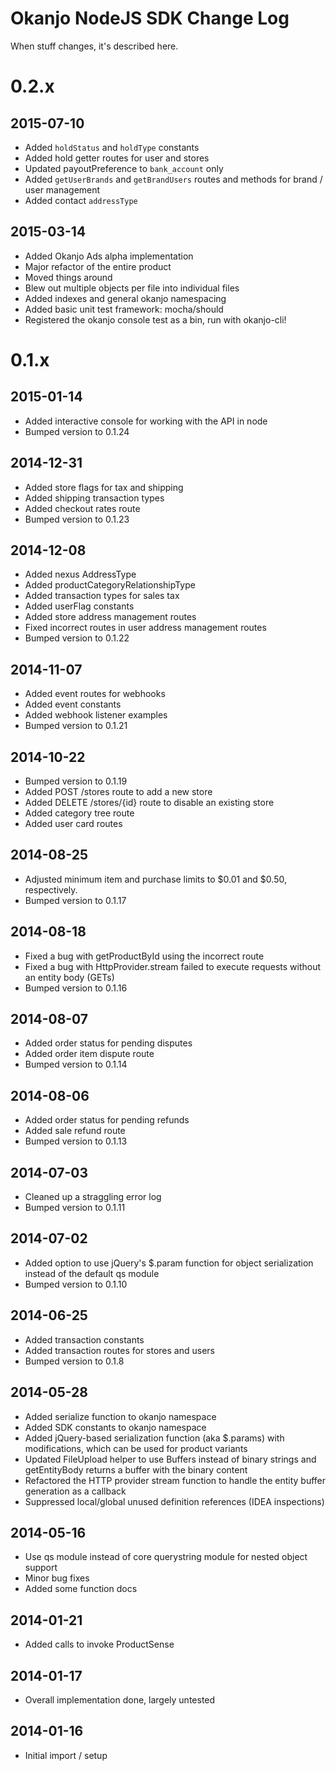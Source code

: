 
# Okanjo NodeJS SDK Change Log

When stuff changes, it's described here.

# 0.2.x

## 2015-07-10
 * Added `holdStatus` and `holdType` constants
 * Added hold getter routes for user and stores
 * Updated payoutPreference to `bank_account` only
 * Added `getUserBrands` and `getBrandUsers` routes and methods for brand / user management
 * Added contact `addressType`

## 2015-03-14
 * Added Okanjo Ads alpha implementation
 * Major refactor of the entire product
  * Moved things around
  * Blew out multiple objects per file into individual files
  * Added indexes and general okanjo namespacing
 * Added basic unit test framework: mocha/should
 * Registered the okanjo console test as a bin, run with okanjo-cli!

# 0.1.x

## 2015-01-14
 * Added interactive console for working with the API in node
 * Bumped version to 0.1.24

## 2014-12-31
 * Added store flags for tax and shipping
 * Added shipping transaction types
 * Added checkout rates route
 * Bumped version to 0.1.23

## 2014-12-08
 * Added nexus AddressType
 * Added productCategoryRelationshipType
 * Added transaction types for sales tax
 * Added userFlag constants
 * Added store address management routes
 * Fixed incorrect routes in user address management routes
 * Bumped version to 0.1.22

## 2014-11-07
 * Added event routes for webhooks
 * Added event constants
 * Added webhook listener examples
 * Bumped version to 0.1.21

## 2014-10-22
 * Bumped version to 0.1.19
 * Added POST /stores route to add a new store
 * Added DELETE /stores/{id} route to disable an existing store
 * Added category tree route
 * Added user card routes

## 2014-08-25
 * Adjusted minimum item and purchase limits to $0.01 and $0.50, respectively.
 * Bumped version to 0.1.17

## 2014-08-18
 * Fixed a bug with getProductById using the incorrect route
 * Fixed a bug with HttpProvider.stream failed to execute requests without an entity body (GETs)
 * Bumped version to 0.1.16

## 2014-08-07
 * Added order status for pending disputes
 * Added order item dispute route
 * Bumped version to 0.1.14

## 2014-08-06
 * Added order status for pending refunds
 * Added sale refund route
 * Bumped version to 0.1.13

## 2014-07-03
 * Cleaned up a straggling error log
 * Bumped version to 0.1.11

## 2014-07-02
 * Added option to use jQuery's $.param function for object serialization instead of the default qs module
 * Bumped version to 0.1.10

## 2014-06-25
 * Added transaction constants
 * Added transaction routes for stores and users
 * Bumped version to 0.1.8

## 2014-05-28
 * Added serialize function to okanjo namespace
 * Added SDK constants to okanjo namespace
 * Added jQuery-based serialization function (aka $.params) with modifications, which can be used for product variants
 * Updated FileUpload helper to use Buffers instead of binary strings and getEntityBody returns a buffer with the binary content
 * Refactored the HTTP provider stream function to handle the entity buffer generation as a callback
 * Suppressed local/global unused definition references (IDEA inspections)

## 2014-05-16
 * Use qs module instead of core querystring module for nested object support
 * Minor bug fixes
 * Added some function docs

## 2014-01-21
 * Added calls to invoke ProductSense

## 2014-01-17
 * Overall implementation done, largely untested
 
## 2014-01-16
 * Initial import / setup